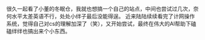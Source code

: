 很久一起看了小董的冬眠仓，我就也想搞一个自己的站点，中间也尝试过几次，奈何水平太差英语不行，处处小绊子最后没能得逞。
近来陆陆续续看完了计网操作系统，觉得自己对cs的理解加深了（笑），又开始尝试，最终在伟大的AI帮助下磕磕绊绊也搞出来个小东西。
